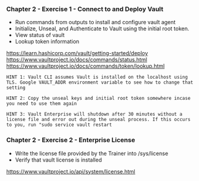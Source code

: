 ### Chapter 2 - Exercise 1 - Connect to and Deploy Vault
* Run commands from outputs to install and configure vault agent
* Initialize, Unseal, and Authenticate to Vault using the initial root token.
* View status of vault
* Lookup token information

https://learn.hashicorp.com/vault/getting-started/deploy  
https://www.vaultproject.io/docs/commands/status.html  
https://www.vaultproject.io/docs/commands/token/lookup.html  

`HINT 1: Vault CLI assumes Vault is installed on the localhost using TLS. Google VAULT_ADDR environment variable to see how to change that setting`

`HINT 2: Copy the unseal keys and initial root token somewhere incase you need to use them again`

`HINT 3: Vault Enterprise will shutdown after 30 minutes without a license file and error out during the unseal process. If this occurs to you, run "sudo service vault restart`

### Chapter 2 - Exercise 2 - Enterprise License
* Write the license file provided by the Trainer into /sys/license
* Verify that vault license is installed

https://www.vaultproject.io/api/system/license.html  
